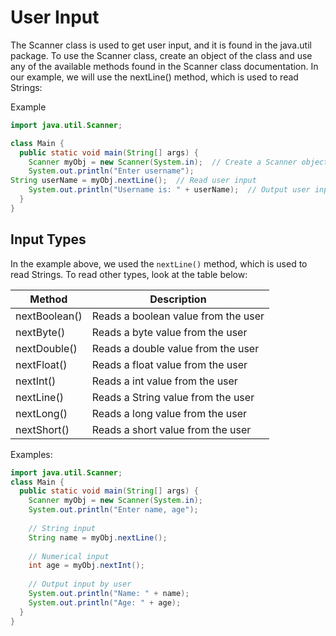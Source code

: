 # User Input

The Scanner class is used to get user input, and it is found in the java.util package.
To use the Scanner class, create an object of the class and use any of the available methods found in the Scanner class documentation. In our example, we will use the nextLine() method, which is used to read Strings:

Example
```java
import java.util.Scanner;

class Main {
  public static void main(String[] args) {
    Scanner myObj = new Scanner(System.in);  // Create a Scanner object
    System.out.println("Enter username");
String userName = myObj.nextLine();  // Read user input
    System.out.println("Username is: " + userName);  // Output user input
  }
}
```

## Input Types

In the example above, we used the ```nextLine()``` method, which is used to read Strings. To read other types, look at the table below:


| Method | Description |
|---|---|
| nextBoolean()| Reads a boolean value from the user|
| nextByte() | Reads a byte value from the user |
| nextDouble() | Reads a double value from the user |
| nextFloat() | Reads a float value from the user |
| nextInt() | Reads a int value from the user |
| nextLine() | Reads a String value from the user |
| nextLong() | Reads a long value from the user |
| nextShort() | Reads a short value from the user |

Examples:

```java
import java.util.Scanner;
class Main {
  public static void main(String[] args) {
    Scanner myObj = new Scanner(System.in);
    System.out.println("Enter name, age");
    
    // String input
    String name = myObj.nextLine();
    
    // Numerical input
    int age = myObj.nextInt();
   
    // Output input by user
    System.out.println("Name: " + name);
    System.out.println("Age: " + age);
  }
}
```